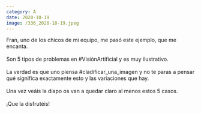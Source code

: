 ```yaml
--- 
category: A 
date: 2020-10-19 
image: /336_2020-10-19.jpeg 
--- 
```


Fran, uno de los chicos de mi equipo, me pasó este ejemplo, que me encanta. <br><br>Son 5 tipos de problemas en #VisiónArtificial y es muy ilustrativo.<br><br>La verdad es que uno piensa #cladificar_una_imagen y no te paras a pensar qué significa exactamente esto y las variaciones que hay. <br><br>Una vez veáis la diapo os van a quedar claro al menos estos 5 casos.<br><br>¡Que la disfrutéis!